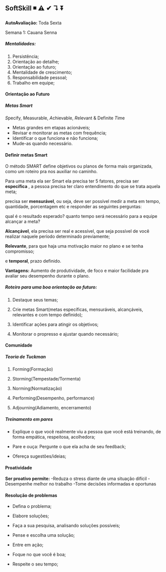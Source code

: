 ## SoftSkill  ◾ ⚠ ✔ ↴ ⏬

**AutoAvaliação:** Toda Sexta 

Semana 1: Cauana Senna



##### Mentalidades: 

1. Persistência;
2. Orientação ao detalhe;
3. Orientação ao futuro;
4. Mentalidade de crescimento;
5. Responsabilidade pessoal;
6. Trabalho em equipe;

#### Orientação ao Futuro

##### Metas Smart 

 *S*pecify, *M*easurable, *A*chievable, *R*elevant & Definite *T*ime

- Metas grandes em etapas acionáveis;
- Revisar e monitorar as metas com frequência;
- Identificar o que funciona e não funciona;
- Mude-as quando necessário.



#### Definir metas Smart

O método SMART define objetivos ou planos de forma mais organizada, como um roteiro pra nos auxiliar no caminho.

Para uma meta ela ser Smart ela precisa ter 5 fatores, precisa ser **específica** , a pessoa precisa ter claro entendimento do que se trata aquela meta;

precisa ser **mensurável**, ou seja, deve ser possível medir a meta em tempo, quantidade, porcentagem etc e responder as seguintes perguntas:

qual é o resultado esperado?
quanto tempo será necessário para a equipe alcançar a meta? 

**Alcançável**, ela precisa ser real e acessível, que seja possível de você realizar naquele período determinado previamente;

**Relevante**, para que haja uma motivação maior no plano e se tenha compromisso;

e **temporal**, prazo definido.

**Vantagens:** Aumento de produtividade, de foco e maior facilidade pra avaliar seu desempenho durante o plano.

##### Roteiro para uma boa orientação ao futuro:

1. Destaque seus temas;

2. Crie metas Smart(metas específicas, mensuráveis, alcançáveis, relevantes e com tempo definido);

3. Identificar ações para atingir os objetivos;

4. Monitorar o propresso e ajustar quando necessário;

   

#### Comunidade

##### Teoria de Tuckman

1. Forming(Formação)

2. Storming(Tempestade/Tormenta)

3. Norming(Normatização)

4. Performing(Desempenho, performance)

5. Adjourning(Adiamento, encerramento)

   

##### Treinamento em pares

- Explique o que você realmente viu a pessoa que você está treinando, de forma empática, respeitosa, acolhedora;

- Pare e ouça: Pergunte o que ela acha de seu feedback;

- Ofereça sugestões/ideias;

  

#### Proatividade

**Ser proativo permite:**
-Reduza o stress diante de uma situação difícil
-Desempenhe melhor no trabalho
-Tome decisões informadas e oportunas



#### Resolução de problemas

- Defina o problema;

- Elabore soluções;
- Faça a sua pesquisa, analisando soluções possíveis;
- Pense e escolha uma solução;
- Entre em ação;
- Foque no que você é boa;
- Respeite o seu tempo;